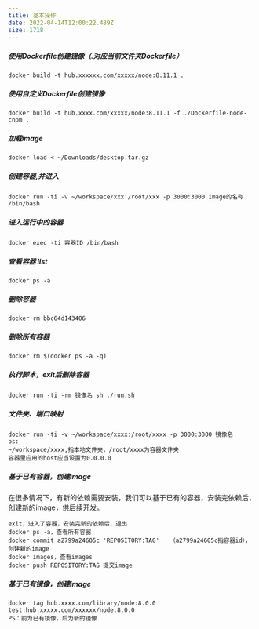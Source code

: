 ```yaml
---
title: 基本操作
date: 2022-04-14T12:00:22.489Z
size: 1718
---
```

##### 使用Dockerfile创建镜像（.对应当前文件夹Dockerfile）

```
docker build -t hub.xxxxxx.com/xxxxx/node:8.11.1 .
```

##### 使用自定义Dockerfile创建镜像

```
docker build -t hub.xxxx.com/xxxxx/node:8.11.1 -f ./Dockerfile-node-cnpm .
```

##### 加载image

```
docker load < ~/Downloads/desktop.tar.gz
```

##### 创建容器,并进入

```
docker run -ti -v ~/workspace/xxx:/root/xxx -p 3000:3000 image的名称 /bin/bash
```

##### 进入运行中的容器

```
docker exec -ti 容器ID /bin/bash
```

##### 查看容器 list

```
docker ps -a
```

##### 删除容器

```
docker rm bbc64d143406
```

##### 删除所有容器

```
docker rm $(docker ps -a -q)
```

##### 执行脚本，exit后删除容器

```
docker run -ti -rm 镜像名 sh ./run.sh
```

##### 文件夹、端口映射

```
docker run -ti -v ~/workspace/xxxx:/root/xxxx -p 3000:3000 镜像名
ps:
~/workspace/xxxx,指本地文件夹，/root/xxxx为容器文件夹
容器里应用的host应当设置为0.0.0.0
```

##### 基于已有容器，创建image

在很多情况下，有新的依赖需要安装，我们可以基于已有的容器，安装完依赖后，创建新的image，供后续开发。

```
exit，进入了容器，安装完新的依赖后，退出
docker ps -a，查看所有容器
docker commit a2799a24605c 'REPOSITORY:TAG'   （a2799a24605c指容器id）， 创建新的image
docker images，查看images
docker push REPOSITORY:TAG 提交image
```

##### 基于已有镜像，创建image

```docker tag hub.xxxx.com/library/node:8.0.0 test.hub.xxxxx.com/xxxxxx/node:8.0.0
docker tag hub.xxxx.com/library/node:8.0.0 test.hub.xxxxx.com/xxxxxx/node:8.0.0
PS：前为已有镜像，后为新的镜像
```

